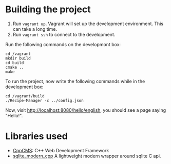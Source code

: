# Building the project

1. Run `vagrant up`. Vagrant will set up the development
   environment. This can take a long time.
1. Run `vagrant ssh` to connect to the development.

Run the following commands on the developmont box:

    cd /vagrant
    mkdir build
    cd build
    cmake ..
    make

To run the project, now write the following commands while in the
development box:

    cd /vagrant/build
    ./Recipe-Manager -c ../config.json

Now, visit
[http://localhost:8080/hello/english](http://localhost:8080/hello/english),
you should see a page saying "Hello!".


# Libraries used

* [CppCMS](http://cppcms.com/wikipp/en/page/cppcms_1x): C++ Web
  Development Framework
* [sqlite\_modern\_cpp](https://github.com/aminroosta/sqlite_modern_cpp)
  A lightweight modern wrapper around sqlite C api.

